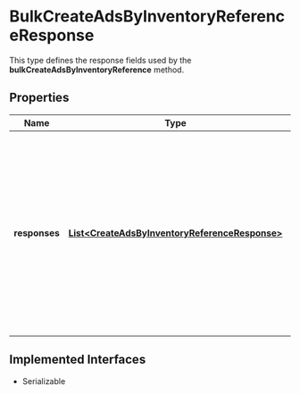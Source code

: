 

# BulkCreateAdsByInventoryReferenceResponse

This type defines the response fields used by the <b>bulkCreateAdsByInventoryReference</b> method.
## Properties

Name | Type | Description | Notes
------------ | ------------- | ------------- | -------------
**responses** | [**List&lt;CreateAdsByInventoryReferenceResponse&gt;**](CreateAdsByInventoryReferenceResponse.md) | This array displays the list of ads that were successfully created. For any ads that were not created successfully, the errors array may provide more detail about why creation of one or more ads failed. |  [optional]


## Implemented Interfaces

* Serializable



